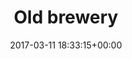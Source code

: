 ---
title:		"Old brewery"
type:		"photos"
mediatype:		"upload"
location:		"Berlin, Germany"
date:		"2017-03-11 18:33:15+00:00"
album:		"experimental"
filename:		"braurei.md"
series:		"architecture"
cl_public_id:		"experimental/braurei"
cl_version:		1497004468
format:		"tiff"
bytes:		9938040
width:		2560
height:		1440
colours:
- "#89BEE2"
- "#8B7C76"
- "#DACBBF"
- "#805D48"
- "#CCEAF1"
- "#846C4B"
- "#32201A"
- "#200A04"
- "#B2BBCF"
- "#131110"
- "#C99677"
- "#342B1A"
- "#8BA5CF"
- "#10111C"
- "#7C7C8C"
- "#763214"
- "#CCAE82"
- "#02030E"
- "#7E4746"
- "#708372"
- "#281B05"
- "#818370"
- "#A3E6EF"
- "#302C33"
- "#4F8061"
- "#BDD2C4"
- "#E0E1CD"
- "#3F7C65"
- "#4E5B84"
- "#4C7287"
- "#022E25"
- "#77868A"
exposure_mode:		"Auto"
program:		"Aperture-priority AE"
aperture:		"No info"
focal_length:		"16.0 mm"
iso:		"100"
shutter_speed:		"No info"
metering:		"Multi-segment"
flash:		"Off, Did not fire"
white_balance:		"Auto"
colour_temp:		"-4.0"
has_crop:		"No"
orientation:		"Horizontal (normal)"
camera_model:		"NIKON D800"
lens_info:		"No lens info"
artist: "Matt Finucane"
x_resolution:		"300"
y_resolution:		"300"
---